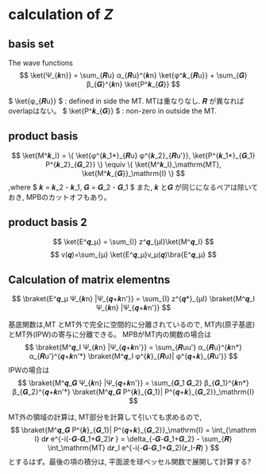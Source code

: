 # calculation of $Z$

## basis set 
The wave functions
$$
\ket{Ψ_{𝒌n}} = \sum_{𝑹u} α_{𝑹u}^{𝒌n} \ket{φ^𝒌_{𝑹u}} + \sum_{𝑮} β_{𝑮}^{𝒌n} \ket{P^𝒌_{𝑮}}
$$

$
\ket{φ_{𝑹u}}
$ : defined in side the MT. MTは重なりなし. 𝑹 が異なればoverlapはない。
$
\ket{P^𝒌_{𝑮}}
$ : non-zero in outside the MT.

## product basis
$$
\ket{M^𝒌_I}  = \{ \ket{φ^{𝒌_1*}_{𝑹u} φ^{𝒌_2}_{𝑹u'}},  \ket{P^{𝒌_1*}_{𝑮_1} P^{𝒌_2}_{𝑮_2}} \}
 \equiv \{ \ket{M^𝒌_I}_\mathrm{MT}, \ket{M^𝒌_{𝑮}}_\mathrm{I} \}
$$
,where
$
𝒌 = 𝒌_2 - 𝒌_1, 𝑮 = 𝑮_2 - 𝑮_1
$
また, 𝒌 と𝑮 が同じになるペアは除いておき, MPBのカットオフもあり。

## product basis 2
$$
\ket{E^𝒒_μ} = \sum_{I} z^𝒒_{μI}\ket{M^𝒒_I} 
$$
$$
v(𝒒)=\sum_{μ} \ket{E^𝒒_μ}v_μ(𝒒)\bra{E^𝒒_μ}
$$
## Calculation of matrix elementns

$$
\braket{E^𝒒_μ Ψ_{𝒌n} |Ψ_{𝒒+𝒌n'}} = \sum_{I} z^{𝒒*}_{μI} \braket{M^𝒒_I Ψ_{𝒌n} |Ψ_{𝒒+𝒌n'}}
$$

基底関数は,MT とMT外で完全に空間的に分離されているので, MT内(原子基底)とMT外(IPW)の寄与に分離できる。
MPBがMT内の関数の場合は
$$
\braket{M^𝒒_I Ψ_{𝒌n} |Ψ_{𝒒+𝒌n'}} = 
\sum_{𝑹uu'} α_{𝑹u}^{𝒌n*} α_{𝑹u'}^{𝒒+𝒌n'*} \braket{M^𝒒_I φ^{𝒌}_{𝑹u}| φ^{𝒒+𝒌}_{𝑹u'}}
$$
IPWの場合は
$$
\braket{M^𝒒_𝑮  Ψ_{𝒌n} |Ψ_{𝒒+𝒌n'}} = 
\sum_{𝑮_1 𝑮_2} β_{𝑮_1}^{𝒌n*} β_{𝑮_2}^{𝒒+𝒌n'*} \braket{M^𝒒_𝑮 P^{𝒌}_{𝑮_1}| P^{𝒒+𝒌}_{𝑮_2}}_\mathrm{I}
$$

MT外の領域の計算は, MT部分を計算して引いても求めるので,
$$
\braket{M^𝒒_𝑮 P^{𝒌}_{𝑮_1}| P^{𝒒+𝒌}_{𝑮_2}}_\mathrm{I} = \int_{\mathrm I} d𝒓 e^{-i(-𝑮-𝑮_1+𝑮_2)𝒓 }
= \delta_{-𝑮-𝑮_1+𝑮_2} - \sum_{𝑹} \int_\mathrm{MT} d𝒓_I e^{-i(-𝑮-𝑮_1+𝑮_2)(𝒓_I-𝑹) }
$$
とするはず。最後の項の積分は, 平面波を球ベッセル関数で展開して計算する?

